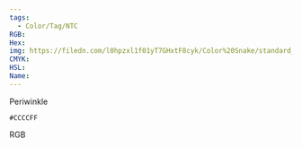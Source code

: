 ```yaml
---
tags:
  - Color/Tag/NTC
RGB:
Hex:
img: https://filedn.com/l0hpzxl1f01yT7GHxtF8cyk/Color%20Snake/standard_csv_to_svg//CCCCFF.svg
CMYK:
HSL:
Name:
---
```

Periwinkle
```palette
#CCCCFF
```
RGB
